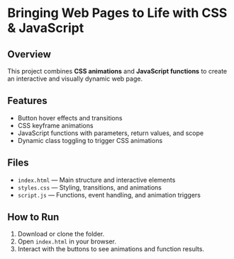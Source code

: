 # Bringing Web Pages to Life with CSS & JavaScript

## Overview
This project combines **CSS animations** and **JavaScript functions** to create an interactive and visually dynamic web page.

## Features
- Button hover effects and transitions  
- CSS keyframe animations  
- JavaScript functions with parameters, return values, and scope  
- Dynamic class toggling to trigger CSS animations  

## Files
- `index.html` — Main structure and interactive elements  
- `styles.css` — Styling, transitions, and animations  
- `script.js` — Functions, event handling, and animation triggers  

## How to Run
1. Download or clone the folder.  
2. Open `index.html` in your browser.  
3. Interact with the buttons to see animations and function results.
